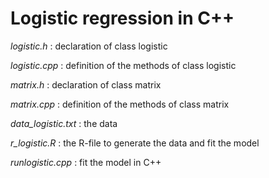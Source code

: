 # Logistic regression in C++

_logistic.h_   : declaration of class logistic

_logistic.cpp_ : definition of the methods of class logistic

_matrix.h_     : declaration of class matrix

_matrix.cpp_   : definition of the methods of class matrix

_data\_logistic.txt_ : the data

_r\_logistic.R_ : the R-file to generate the data and fit the model

_runlogistic.cpp_ : fit the model in C++
